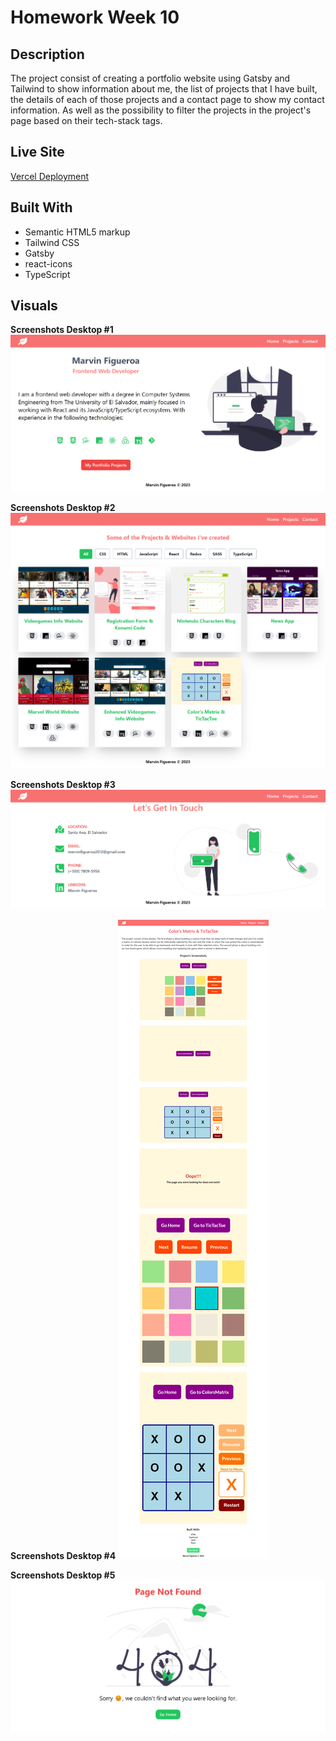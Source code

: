 # Homework Week 10

## Description

The project consist of creating a portfolio website using Gatsby and Tailwind to show information about me, the list of projects that I have built, the details of each of those projects and a contact page to show my contact information. As well as the possibility to filter the projects in the project's page based on their tech-stack tags.

## Live Site

[Vercel Deployment](https://homework-week-10.vercel.app/)

## Built With

- Semantic HTML5 markup
- Tailwind CSS
- Gatsby
- react-icons
- TypeScript

## Visuals

**Screenshots Desktop #1**
![](./screenshots/screenshot-1.png)

**Screenshots Desktop #2**
![](./screenshots/screenshot-2.png)

**Screenshots Desktop #3**
![](./screenshots/screenshot-3.png)

**Screenshots Desktop #4**
![](./screenshots/screenshot-4.png)

**Screenshots Desktop #5**
![](./screenshots/screenshot-5.png)

